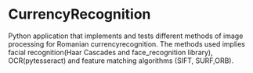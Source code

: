 # CurrencyRecognition

Python application that implements and tests different methods of image processing for Romanian currencyrecognition. The methods used implies facial recognition(Haar Cascades and face_recognition library), OCR(pytesseract) and feature matching algorithms (SIFT, SURF,ORB).
